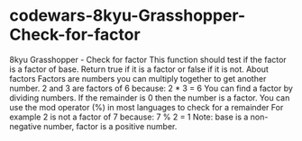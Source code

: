# codewars-8kyu-Grasshopper-Check-for-factor
8kyu Grasshopper - Check for factor   This function should test if the factor is a factor of base.  Return true if it is a factor or false if it is not.  About factors Factors are numbers you can multiply together to get another number.  2 and 3 are factors of 6 because: 2 * 3 = 6  You can find a factor by dividing numbers. If the remainder is 0 then the number is a factor. You can use the mod operator (%) in most languages to check for a remainder For example 2 is not a factor of 7 because: 7 % 2 = 1  Note: base is a non-negative number, factor is a positive number.
